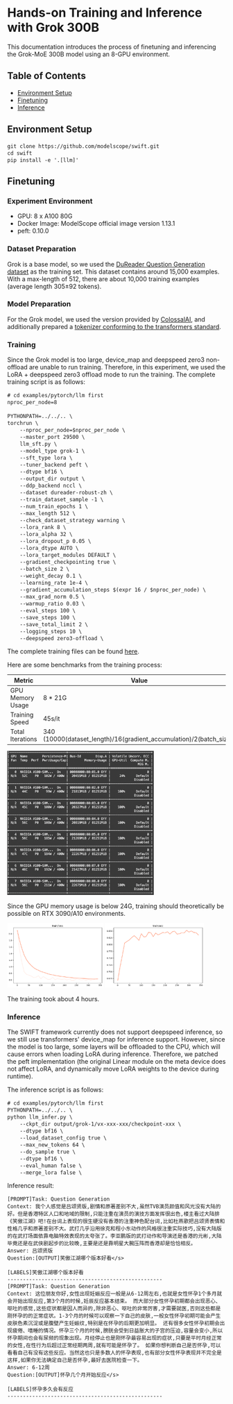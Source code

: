 # Hands-on Training and Inference with Grok 300B

This documentation introduces the process of finetuning and inferencing the Grok-MoE 300B model using an 8-GPU environment.

## Table of Contents
- [Environment Setup](#environment-setup)
- [Finetuning](#finetuning)
- [Inference](#inference)

## Environment Setup
```shell
git clone https://github.com/modelscope/swift.git
cd swift
pip install -e '.[llm]'
```

## Finetuning

### Experiment Environment

- GPU: 8 x A100 80G
- Docker Image: ModelScope official image version 1.13.1
- peft: 0.10.0

### Dataset Preparation

Grok is a base model, so we used the [DuReader Question Generation dataset](https://www.modelscope.cn/datasets/modelscope/DuReader_robust-QG/summary) as the training set. This dataset contains around 15,000 examples. With a max-length of 512, there are about 10,000 training examples (average length 305±92 tokens).

### Model Preparation

For the Grok model, we used the version provided by [ColossalAI](https://www.modelscope.cn/models/colossalai/grok-1-pytorch/summary), and additionally prepared a [tokenizer conforming to the transformers standard](https://www.modelscope.cn/models/AI-ModelScope/grok-1-tokenizer/summary).

### Training

Since the Grok model is too large, device_map and deepspeed zero3 non-offload are unable to run training. Therefore, in this experiment, we used the LoRA + deepspeed zero3 offload mode to run the training. The complete training script is as follows:

```shell
# cd examples/pytorch/llm first
nproc_per_node=8

PYTHONPATH=../../.. \
torchrun \
    --nproc_per_node=$nproc_per_node \
    --master_port 29500 \
    llm_sft.py \
    --model_type grok-1 \
    --sft_type lora \
    --tuner_backend peft \
    --dtype bf16 \
    --output_dir output \
    --ddp_backend nccl \
    --dataset dureader-robust-zh \
    --train_dataset_sample -1 \
    --num_train_epochs 1 \
    --max_length 512 \
    --check_dataset_strategy warning \
    --lora_rank 8 \
    --lora_alpha 32 \
    --lora_dropout_p 0.05 \
    --lora_dtype AUTO \
    --lora_target_modules DEFAULT \
    --gradient_checkpointing true \
    --batch_size 2 \
    --weight_decay 0.1 \
    --learning_rate 1e-4 \
    --gradient_accumulation_steps $(expr 16 / $nproc_per_node) \
    --max_grad_norm 0.5 \
    --warmup_ratio 0.03 \
    --eval_steps 100 \
    --save_steps 100 \
    --save_total_limit 2 \
    --logging_steps 10 \
    --deepspeed zero3-offload \
```

The complete training files can be found [here](https://github.com/modelscope/swift/tree/main/examples/pytorch/llm/scripts/grok-1/lora_ddp_ds).

Here are some benchmarks from the training process:

| Metric        | Value                                                        |
|---------------|------------------------------------------------------------|
| GPU Memory Usage | 8 * 21G                                                    |
| Training Speed   | 45s/it                                                      |
| Total Iterations | 340 (10000(dataset_length)/16(gradient_accumulation)/2(batch_size)) |

<img src="../../resources/image-20240329122854204.png" alt="image-20240329122854204" style="zoom: 33%;" />

Since the GPU memory usage is below 24G, training should theoretically be possible on RTX 3090/A10 environments.

<img src="../../resources/grok_train_loss.png" alt="train_loss (1)" style="zoom:33%;" />

<img src="../../resources/grok_train_acc.png" alt="train_acc" style="zoom:33%;" />

The training took about 4 hours.

### Inference

The SWIFT framework currently does not support deepspeed inference, so we still use transformers' device_map for inference support. However, since the model is too large, some layers will be offloaded to the CPU, which will cause errors when loading LoRA during inference. Therefore, we patched the peft implementation (the original Linear module on the meta device does not affect LoRA, and dynamically move LoRA weights to the device during runtime).

The inference script is as follows:

```shell
# cd examples/pytorch/llm first
PYTHONPATH=../../.. \
python llm_infer.py \
    --ckpt_dir output/grok-1/vx-xxx-xxx/checkpoint-xxx \
    --dtype bf16 \
    --load_dataset_config true \
    --max_new_tokens 64 \
    --do_sample true \
    --dtype bf16 \
    --eval_human false \
    --merge_lora false \
```

Inference result:

```text
[PROMPT]Task: Question Generation
Context: 我个人感觉是吕颂贤版,剧情和原著差别不大,虽然TVB演员颜值和风光没有大陆的好。但是香港特区人口和地域的限制,只能注重在演员的演技方面发挥很出色,楼主看过大陆排《笑傲江湖》吧!在台词上表现的很生硬没有香港的注重神色配台词,比如杜燕歌把吕颂贤表情和性格几乎和原著差别不大。武打几乎沿用徐克和程小东动作的风格很注重实际技巧,没有大陆版的在武打场面依靠电脑特效表现的太夸张了。李亚鹏版的武打动作和导演还是香港的元彬,大陆毕竟还是在武侠剧起步的比较晚,主要是还是靠明星大腕压阵而香港却是恰恰相反。
Answer: 吕颂贤版
Question:[OUTPUT]笑傲江湖哪个版本好看</s>

[LABELS]笑傲江湖哪个版本好看
--------------------------------------------------
[PROMPT]Task: Question Generation
Context: 这位朋友你好,女性出现妊娠反应一般是从6-12周左右,也就是女性怀孕1个多月就会开始出现反应,第3个月的时候,妊辰反应基本结束。 而大部分女性怀孕初期都会出现恶心、呕吐的感觉,这些症状都是因人而异的,除非恶心、呕吐的非常厉害,才需要就医,否则这些都是刚怀孕的的正常症状。1-3个月的时候可以观察一下自己的皮肤,一般女性怀孕初期可能会产生皮肤色素沉淀或是腹壁产生妊娠纹,特别是在怀孕的后期更加明显。 还有很多女性怀孕初期会出现疲倦、嗜睡的情况。怀孕三个月的时候,膀胱会受到日益胀大的子宫的压迫,容量会变小,所以怀孕期间也会有尿频的现象出现。月经停止也是刚怀孕最容易出现的症状,只要是平时月经正常的女性,在性行为后超过正常经期两周,就有可能是怀孕了。 如果你想判断自己是否怀孕,可以看看自己有没有这些反应。当然这也只是多数人的怀孕表现,也有部分女性怀孕表现并不完全是这样,如果你无法确定自己是否怀孕,最好去医院检查一下。
Answer: 6-12周
Question:[OUTPUT]怀孕几个月开始反应</s>

[LABELS]怀孕多久会有反应
--------------------------------------------------
```
